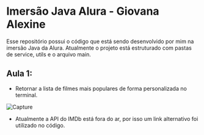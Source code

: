 # Imersão Java Alura - Giovana Alexine

Esse repositório possui o código que está sendo desenvolvido por mim na imersão Java da Alura.
Atualmente o projeto está estruturado com pastas de service, utils e o arquivo main.

## Aula 1:
- Retornar a lista de filmes mais populares de forma personalizada no terminal.

![Capture](https://user-images.githubusercontent.com/125762835/228110691-21ffc0a0-ace5-4e53-b7d3-87faea86747e.PNG)

* Atualmente a API do IMDb está fora do ar, por isso um link alternativo foi utilizado no código.
